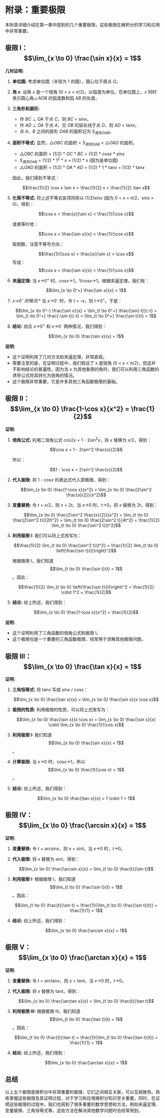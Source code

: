 
# 附录：重要极限

本附录详细介绍在第一章中提到的几个重要极限，这些极限在微积分的学习和应用中非常重要。

## 极限 I：$$\lim_{x \to 0} \frac{\sin x}{x} = 1$$

**几何证明:**

1. **单位圆:** 考虑单位圆（半径为 1 的圆），圆心位于原点 *O*。
2. **角 *x***: 设角 *x* 是一个锐角 (0 < *x* < π/2)，以弧度为单位。在单位圆上，*x* 同时表示圆心角∠AOB 的弧度数和弧 AB 的长度。
3. **三角形和扇形:**
    *   作 *BC* ⊥ *OA* 于点 *C*，则 *BC* = sin*x*。
    *   作 *AD* ⊥ *OA* 于点 *A*，交 *OB* 的延长线于点 *D*，则 *AD* = tan*x*。
    *   点 *A*、*B* 之间的扇形 *OAB* 的面积记为 *S<sub>扇形OAB</sub>*。
4. **面积不等式:**  显然，△*OBC* 的面积 < *S<sub>扇形OAB</sub>* < △*OAD* 的面积。

    *   △*OBC* 的面积 = (1/2) * *OC* * *BC* = (1/2) * cos*x* * sin*x*
    *   *S<sub>扇形OAB</sub>* = (1/2) * 1<sup>2</sup> * *x* = (1/2) * *x* (因为是单位圆)
    *   △*OAD* 的面积 = (1/2) * *OA* * *AD* = (1/2) * 1 * tan*x* = (1/2) * tan*x*

    因此，我们得到不等式：

    $$\frac{1}{2} \cos x \sin x < \frac{1}{2} x < \frac{1}{2} \tan x$$
5. **化简不等式:**  将上述不等式各项同除以 (1/2)sin*x* (因为 0 < *x* < π/2，sin*x* > 0)，得到：

    $$\cos x < \frac{x}{\sin x} < \frac{1}{\cos x}$$

    或者等价地：

    $$\cos x < \frac{\sin x}{x} < \frac{1}{\cos x}$$

    取倒数，注意不等号方向：

    $$\frac{1}{\cos x} > \frac{x}{\sin x} > \cos x$$
    写成：
    $$\cos x < \frac{\sin x}{x} < \frac{1}{\cos x}$$
6. **夹逼定理:** 当 *x*→0<sup>+</sup> 时，cos*x*→1，1/cos*x*→1。根据夹逼定理，我们有：

    $$\lim_{x \to 0^+} \frac{\sin x}{x} = 1$$
7. **x*→0<sup>-</sup> 的情况:** 当 *x*→0<sup>-</sup> 时，令 *t* = -*x*，则 *t*→0<sup>+</sup>。于是：

    $$\lim_{x \to 0^-} \frac{\sin x}{x} = \lim_{t \to 0^+} \frac{\sin(-t)}{-t} = \lim_{t \to 0^+} \frac{-\sin t}{-t} = \lim_{t \to 0^+} \frac{\sin t}{t} = 1$$
8. **结论:** 综合 *x*→0<sup>+</sup> 和 *x*→0<sup>-</sup> 两种情况，我们得到：

    $$\lim_{x \to 0} \frac{\sin x}{x} = 1$$

**说明:**

*   这个证明利用了几何方法和夹逼定理，非常直观。
*   需要注意的是，在证明过程中，我们假设了 *x* 是锐角 (0 < *x* < π/2)，但这并不影响结论的普遍性，因为当 *x* 为其他象限的角时，我们可以利用三角函数的诱导公式将其转化为锐角的情况。
*   这个极限非常重要，它是许多其他三角函数极限的基础。

## 极限 II：$$\lim_{x \to 0} \frac{1-\cos x}{x^2} = \frac{1}{2}$$

**证明:**

1. **倍角公式:** 利用二倍角公式 cos2*x* = 1 - 2sin<sup>2</sup>*x*，将 *x* 替换为 *x*/2，得到：

    $$\cos x = 1 - 2\sin^2 \frac{x}{2}$$

    所以：

    $$1 - \cos x = 2\sin^2 \frac{x}{2}$$
2. **代入极限:** 将 1 - cos*x* 的表达式代入原极限，得到：

    $$\lim_{x \to 0} \frac{1-\cos x}{x^2} = \lim_{x \to 0} \frac{2\sin^2 \frac{x}{2}}{x^2}$$
3. **变量替换:** 令 *t* = *x*/2，则 *x* = 2*t*。当 *x*→0 时，*t*→0。将 *x* 替换为 2*t*，得到：

    $$\lim_{x \to 0} \frac{2\sin^2 \frac{x}{2}}{x^2} = \lim_{t \to 0} \frac{2\sin^2 t}{(2t)^2} = \lim_{t \to 0} \frac{2\sin^2 t}{4t^2} = \frac{1}{2} \lim_{t \to 0} \frac{\sin^2 t}{t^2}$$
4. **利用极限 I:**  我们可以将上式改写为：

    $$\frac{1}{2} \lim_{t \to 0} \frac{\sin^2 t}{t^2} = \frac{1}{2} \lim_{t \to 0} \left(\frac{\sin t}{t}\right)^2$$

    根据极限 I，我们知道 $$\lim_{t \to 0} \frac{\sin t}{t} = 1$$。因此：

    $$\frac{1}{2} \lim_{t \to 0} \left(\frac{\sin t}{t}\right)^2 = \frac{1}{2} \cdot 1^2 = \frac{1}{2}$$
5. **结论:** 综上所述，我们得到：

    $$\lim_{x \to 0} \frac{1-\cos x}{x^2} = \frac{1}{2}$$

**说明:**

*   这个证明利用了三角函数的倍角公式和极限 I。
*   这个极限也是一个重要的三角函数极限，经常用于求解其他极限问题。

## 极限 III：$$\lim_{x \to 0} \frac{\tan x}{x} = 1$$

**证明:**

1. **三角恒等式:**  将 tan*x* 写成 sin*x* / cos*x*：

    $$\lim_{x \to 0} \frac{\tan x}{x} = \lim_{x \to 0} \frac{\sin x}{x \cos x}$$
2. **极限的性质:**  利用极限的性质，可以将上式改写为：

    $$\lim_{x \to 0} \frac{\sin x}{x \cos x} = \lim_{x \to 0} \frac{\sin x}{x} \cdot \lim_{x \to 0} \frac{1}{\cos x}$$
3. **利用极限 I:** 我们知道 $$\lim_{x \to 0} \frac{\sin x}{x} = 1$$。
4. **计算极限:** 当 *x*→0 时，cos*x*→1，所以 $$\lim_{x \to 0} \frac{1}{\cos x} = 1$$。
5. **结论:** 综上所述，我们得到：

    $$\lim_{x \to 0} \frac{\tan x}{x} = 1 \cdot 1 = 1$$

## 极限 IV：$$\lim_{x \to 0} \frac{\arcsin x}{x} = 1$$

**证明:**

1. **变量替换:** 令 *t* = arcsin*x*，则 *x* = sin*t*。当 *x*→0 时，*t*→0。
2. **代入极限:** 将 *x* 替换为 sin*t*，得到：

    $$\lim_{x \to 0} \frac{\arcsin x}{x} = \lim_{t \to 0} \frac{t}{\sin t}$$
3. **利用极限 I:**  根据极限 I，我们知道 $$\lim_{t \to 0} \frac{\sin t}{t} = 1$$。因此：

    $$\lim_{t \to 0} \frac{t}{\sin t} = \frac{1}{\lim_{t \to 0} \frac{\sin t}{t}} = \frac{1}{1} = 1$$
4. **结论:** 综上所述，我们得到：

    $$\lim_{x \to 0} \frac{\arcsin x}{x} = 1$$

## 极限 V：$$\lim_{x \to 0} \frac{\arctan x}{x} = 1$$

**证明:**

1. **变量替换:** 令 *t* = arctan*x*，则 *x* = tan*t*。当 *x*→0 时，*t*→0。
2. **代入极限:** 将 *x* 替换为 tan*t*，得到：

    $$\lim_{x \to 0} \frac{\arctan x}{x} = \lim_{t \to 0} \frac{t}{\tan t}$$
3. **利用极限 III:** 根据极限 III，我们知道 $$\lim_{t \to 0} \frac{\tan t}{t} = 1$$。因此：

    $$\lim_{t \to 0} \frac{t}{\tan t} = \frac{1}{\lim_{t \to 0} \frac{\tan t}{t}} = \frac{1}{1} = 1$$
4. **结论:** 综上所述，我们得到：

    $$\lim_{x \to 0} \frac{\arctan x}{x} = 1$$

## 总结

以上五个极限是微积分中非常重要的极限，它们之间相互关联，可以互相推导。熟练掌握这些极限及其证明过程，对于学习和应用微积分知识至关重要。同时，在证明这些极限的过程中，我们也用到了很多重要的数学思想和方法，例如夹逼定理、变量替换、三角恒等式等，这些方法在解决其他数学问题时也经常用到。
